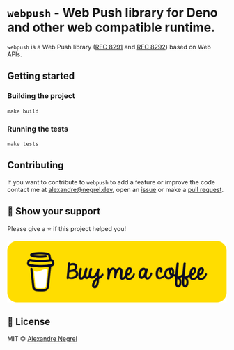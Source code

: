 # `webpush` - Web Push library for Deno and other web compatible runtime.

`webpush` is a Web Push library
([RFC 8291](https://www.rfc-editor.org/rfc/rfc8291) and
[RFC 8292](https://www.rfc-editor.org/rfc/rfc8292)) based on Web APIs.

## Getting started

### Building the project

```shell
make build
```

### Running the tests

```shell
make tests
```

## Contributing

If you want to contribute to `webpush` to add a feature or improve the code
contact me at [alexandre@negrel.dev](mailto:alexandre@negrel.dev), open an
[issue](https://github.com/negrel/webpush/issues) or make a
[pull request](https://github.com/negrel/webpush/pulls).

## :stars: Show your support

Please give a :star: if this project helped you!

[![buy me a coffee](https://github.com/negrel/.github/blob/master/.github/images/bmc-button.png?raw=true)](https://www.buymeacoffee.com/negrel)

## :scroll: License

MIT © [Alexandre Negrel](https://www.negrel.dev/)
